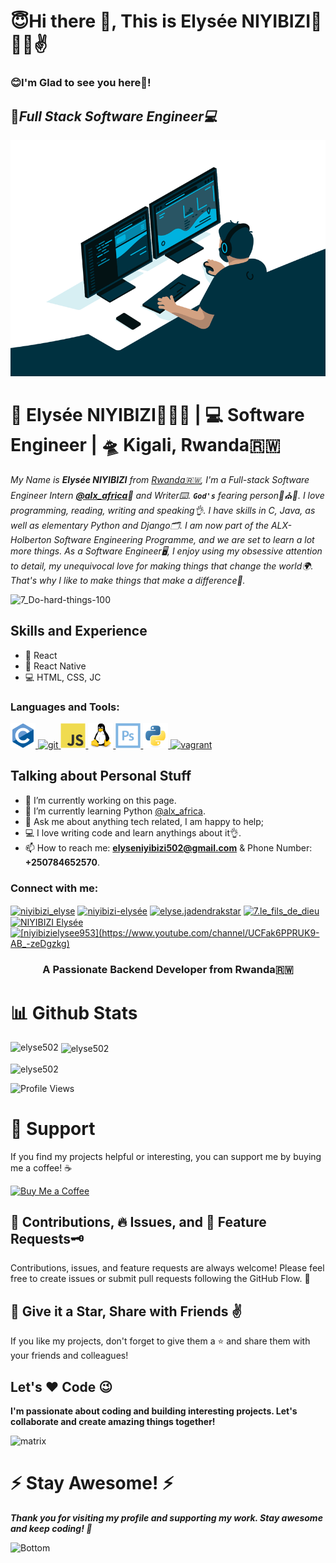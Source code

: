# 😇Hi there 👋, This is Elysée NIYIBIZI👑🇷🇼✌️
### 😊I'm Glad to see you here🤝!
## 📍*Full Stack Software Engineer💻*
![Full Stack Software Engineer](https://github.com/elyse502/elyse502/blob/main/68747470733a2f2f63646e2e6472696262626c652e636f6d2f75736572732f3733303730332f73637265656e73686f74732f363538313234332f6176656e746f2e676966.gif)
# 🪪 Elysée NIYIBIZI👨🏿‍💻 | 💻 Software Engineer | 🛸 Kigali, Rwanda🇷🇼 
*My Name is **Elysée NIYIBIZI** from [Rwanda🇷🇼](https://en.wikipedia.org/wiki/Rwanda), I'm a Full-stack Software Engineer Intern [**@alx_africa**](https://www.alxafrica.com/)🏫 and Writer⌨️. **`God's`** fearing person🛐⛪️🛐. I love programming, reading, writing and speaking👌. I have skills in C, Java, as well as elementary Python and Django🗂️. I am now part of the ALX-Holberton Software Engineering Programme, and we are set to learn a lot more things. As a Software Engineer🖥️, I enjoy using my obsessive attention to detail, my unequivocal love for making things that change the world🌍. That's why I like to make things that make a difference💯.* 

![7_Do-hard-things-100](https://github.com/elyse502/elyse502/assets/125453474/6d58ea70-e504-4fa1-ac6c-14cac7dccd01)

## Skills and Experience
* 🔅 React
* 📱 React Native
* 💻 HTML, CSS, JC

<h3 align="left">Languages and Tools:</h3>
<p align="left"> <a href="https://www.cprogramming.com/" target="_blank" rel="noreferrer"> <img src="https://raw.githubusercontent.com/devicons/devicon/master/icons/c/c-original.svg" alt="c" width="40" height="40"/> </a> <a href="https://git-scm.com/" target="_blank" rel="noreferrer"> <img src="https://www.vectorlogo.zone/logos/git-scm/git-scm-icon.svg" alt="git" width="40" height="40"/> </a> <a href="https://developer.mozilla.org/en-US/docs/Web/JavaScript" target="_blank" rel="noreferrer"> <img src="https://raw.githubusercontent.com/devicons/devicon/master/icons/javascript/javascript-original.svg" alt="javascript" width="40" height="40"/> </a> <a href="https://www.linux.org/" target="_blank" rel="noreferrer"> <img src="https://raw.githubusercontent.com/devicons/devicon/master/icons/linux/linux-original.svg" alt="linux" width="40" height="40"/> </a> <a href="https://www.photoshop.com/en" target="_blank" rel="noreferrer"> <img src="https://raw.githubusercontent.com/devicons/devicon/master/icons/photoshop/photoshop-line.svg" alt="photoshop" width="40" height="40"/> </a> <a href="https://www.python.org" target="_blank" rel="noreferrer"> <img src="https://raw.githubusercontent.com/devicons/devicon/master/icons/python/python-original.svg" alt="python" width="40" height="40"/> </a> <a href="https://www.vagrantup.com/" target="_blank" rel="noreferrer"> <img src="https://www.vectorlogo.zone/logos/vagrantup/vagrantup-icon.svg" alt="vagrant" width="40" height="40"/> </a> </p>

## Talking about Personal Stuff
- 🔭 I’m currently working on this page. 
- 🌱 I’m currently learning Python [@alx_africa](https://www.alxafrica.com/).
- 💬 Ask me about anything tech related, I am happy to help;
- 💻 I love writing code and learn anythings about it👌. 
- 📫 How to reach me: **elyseniyibizi502@gmail.com** & Phone Number: **+250784652570**.

<h3 align="left">Connect with me:</h3>
<p align="left">
<a href="https://twitter.com/niyibizi_elyse" target="blank"><img align="center" src="https://raw.githubusercontent.com/rahuldkjain/github-profile-readme-generator/master/src/images/icons/Social/twitter.svg" alt="niyibizi_elyse" height="30" width="40" /></a>
<a href="https://linkedin.com/in/niyibizi-elysée" target="blank"><img align="center" src="https://raw.githubusercontent.com/rahuldkjain/github-profile-readme-generator/master/src/images/icons/Social/linked-in-alt.svg" alt="niyibizi-elysée" height="30" width="40" /></a>
<a href="https://fb.com/elyse.jadendrakstar" target="blank"><img align="center" src="https://raw.githubusercontent.com/rahuldkjain/github-profile-readme-generator/master/src/images/icons/Social/facebook.svg" alt="elyse.jadendrakstar" height="30" width="40" /></a>
<a href="https://instagram.com/7.le_fils_de_dieu" target="blank"><img align="center" src="https://raw.githubusercontent.com/rahuldkjain/github-profile-readme-generator/master/src/images/icons/Social/instagram.svg" alt="7.le_fils_de_dieu" height="30" width="40" /></a>
<a href="https://hashnode.com/NIYIBIZI Elysée" target="blank"><img align="center" src="https://raw.githubusercontent.com/rahuldkjain/github-profile-readme-generator/master/src/images/icons/Social/hashnode.svg" alt="NIYIBIZI Elysée" height="30" width="40" /></a>
<a href="https://www.youtube.com/c/[niyibizielysee953](https://www.youtube.com/channel/UCFak6PPRUK9-AB_-zeDgzkg)" target="blank"><img align="center" src="https://raw.githubusercontent.com/rahuldkjain/github-profile-readme-generator/master/src/images/icons/Social/youtube.svg" alt="[niyibizielysee953](https://www.youtube.com/channel/UCFak6PPRUK9-AB_-zeDgzkg)" height="30" width="40" /></a>
</p>


<h3 align="center">A Passionate Backend Developer from Rwanda🇷🇼</h3>

# 📊 Github Stats 
<p align="left">
</p>

<p><img align="left" src="https://github-readme-stats.vercel.app/api/top-langs?username=elyse502&show_icons=true&locale=en&layout=compact" alt="elyse502" /></p>

<p>&nbsp;<img align="center" src="https://github-readme-stats.vercel.app/api?username=elyse502&show_icons=true&locale=en" alt="elyse502" /></p>

<p><img align="center" src="https://github-readme-streak-stats.herokuapp.com/?user=elyse502&" alt="elyse502" /></p>

![Profile Views](https://komarev.com/ghpvc/?username=elyse502&label=Total%20Visits&color=0e75b6&style=flat)

# 🤝 Support
If you find my projects helpful or interesting, you can support me by buying me a coffee! ☕️

[![Buy Me a Coffee](https://cdn.buymeacoffee.com/buttons/v2/default-yellow.png)](https://www.buymeacoffee.com/elyseniyibizi)

## 🎀 Contributions, 🔥 Issues, and 🥮 Feature Requests🗝️
Contributions, issues, and feature requests are always welcome! Please feel free to create issues or submit pull requests following the GitHub Flow. 🚀

## 💙 Give it a Star, Share with Friends ✌️
If you like my projects, don't forget to give them a ⭐️ and share them with your friends and colleagues!

## Let's ❤️ Code 😉
**I'm passionate about coding and building interesting projects. Let's collaborate and create amazing things together!**

![matrix](https://github.com/elyse502/elyse502/assets/125453474/da7f4b3a-3a77-48f3-aab1-dc7b0b7b4295)

# ⚡️ Stay Awesome! ⚡️
*__Thank you for visiting my profile and supporting my work. Stay awesome and keep coding! 💪__*

![Bottom](https://github.com/elyse502/elyse502/assets/125453474/41d84c08-8bad-401c-b489-25775e745cae)

